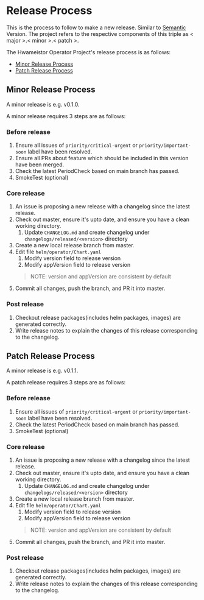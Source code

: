 # Release Process

This is the process to follow to make a new release. Similar to [Semantic](https://semver.org/) Version. 
The project refers to the respective components of this triple as < major >.< minor >.< patch >.

The Hwameistor Operator Project's release process is as follows:
- [Minor Release Process](#Minor)
- [Patch Release Process](#Patch)

<span id="Minor"> </span>
## Minor Release Process

A minor release is e.g. v0.1.0.

A minor release requires 3 steps are as follows: 

### Before release

1. Ensure all issues of `priority/critical-urgent` or `priority/important-soon` label have been resolved.
2. Ensure all PRs about feature which should be included in this version have been merged.  
3. Check the latest PeriodCheck based on main branch has passed.
4. SmokeTest (optional)

### Core release

1. An issue is proposing a new release with a changelog since the latest release.
2. Check out master, ensure it's upto date, and ensure you have a clean working directory.
   1. Update `CHANGELOG.md` and create changelog under `changelogs/released/<version>` directory
3. Create a new local release branch from master.
4. Edit file `helm/operator/Chart.yaml`
   1. Modify version field to release version 
   2. Modify appVersion field to release version
   > NOTE: version and appVersion are consistent by default
5. Commit all changes, push the branch, and PR it into master.

### Post release

1. Checkout release packages(includes helm packages, images) are generated correctly.
2. Write release notes to explain the changes of this release corresponding to the changelog.

<span id="Patch"> </span>
## Patch Release Process

A minor release is e.g. v0.1.1.

A patch release requires 3 steps are as follows:

### Before release

1. Ensure all issues of `priority/critical-urgent` or `priority/important-soon` label have been resolved.
2. Check the latest PeriodCheck based on main branch has passed.
3. SmokeTest (optional)

### Core release

1. An issue is proposing a new release with a changelog since the latest release.
2. Check out master, ensure it's upto date, and ensure you have a clean working directory.
   1. Update `CHANGELOG.md` and create changelog under `changelogs/released/<version>` directory
3. Create a new local release branch from master.
4. Edit file `helm/operator/Chart.yaml`
   1. Modify version field to release version
   2. Modify appVersion field to release version
   > NOTE: version and appVersion are consistent by default
5. Commit all changes, push the branch, and PR it into master.

### Post release

1. Checkout release packages(includes helm packages, images) are generated correctly.
2. Write release notes to explain the changes of this release corresponding to the changelog.
